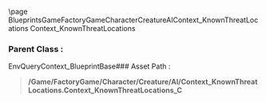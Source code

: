 \page BlueprintsGameFactoryGameCharacterCreatureAIContext_KnownThreatLocations Context_KnownThreatLocations
### Parent Class :
EnvQueryContext_BlueprintBase### Asset Path :
<b><blockquote>/Game/FactoryGame/Character/Creature/AI/Context_KnownThreatLocations.Context_KnownThreatLocations_C</blockquote></b>
